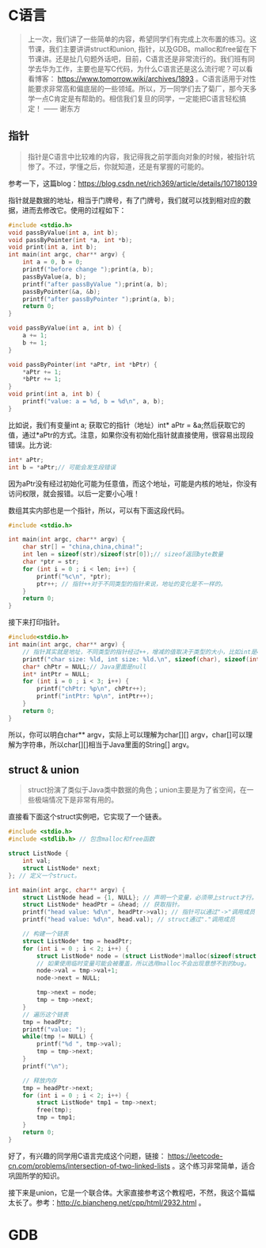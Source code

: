 # C语言
> 上一次，我们讲了一些简单的内容，希望同学们有完成上次布置的练习。这节课，我们主要讲讲struct和union, 指针，以及GDB。malloc和free留在下节课讲。还是扯几句题外话吧，目前，C语言还是非常流行的。我们班有同学去华为工作，主要也是写C代码，为什么C语言还是这么流行呢？可以看看博客： https://www.tomorrow.wiki/archives/1893 。C语言适用于对性能要求非常高和偏底层的一些领域。所以，万一同学们去了菊厂，那今天多学一点C肯定是有帮助的。相信我们复旦的同学，一定能把C语言轻松搞定！         —— 谢东方

## 指针
> 指针是C语言中比较难的内容，我记得我之前学面向对象的时候，被指针坑惨了。不过，学懂之后，你就知道，还是有掌握的可能的。

参考一下，这篇blog：https://blog.csdn.net/rich369/article/details/107180139

指针就是数据的地址，相当于门牌号，有了门牌号，我们就可以找到相对应的数据，进而去修改它。使用的过程如下：
```c
#include <stdio.h>
void passByValue(int a, int b);
void passByPointer(int *a, int *b);
void print(int a, int b);
int main(int argc, char** argv) {
    int a = 0, b = 0;
    printf("before change ");print(a, b);
    passByValue(a, b);
    printf("after passByValue ");print(a, b);
    passByPointer(&a, &b);
    printf("after passByPointer ");print(a, b);
    return 0;
}

void passByValue(int a, int b) {
    a += 1;
    b += 1;
}

void passByPointer(int *aPtr, int *bPtr) {
    *aPtr += 1;
    *bPtr += 1;
}
void print(int a, int b) {
    printf("value: a = %d, b = %d\n", a, b);
}
```
比如说，我们有变量int a; 获取它的指针（地址）int* aPtr = &a;然后获取它的值，通过*aPtr的方式。注意，如果你没有初始化指针就直接使用，很容易出现段错误。比方说:
```c
int* aPtr;
int b = *aPtr;// 可能会发生段错误
```
因为aPtr没有经过初始化可能为任意值，而这个地址，可能是内核的地址，你没有访问权限，就会报错。以后一定要小心哦！

数组其实内部也是一个指针，所以，可以有下面这段代码。
```c
#include <stdio.h>

int main(int argc, char** argv) {
    char str[] = "china,china,china!";
    int len = sizeof(str)/sizeof(str[0]);// sizeof返回byte数量
    char *ptr = str;
    for (int i = 0 ; i < len; i++) {
        printf("%c\n", *ptr);
        ptr++; // 指针++对于不同类型的指针来说，地址的变化是不一样的。
    }
    return 0;
}
```
接下来打印指针。
```c
#include<stdio.h>
int main(int argc, char** argv) {
    // 指针其实就是地址，不同类型的指针经过++，增减的值取决于类型的大小，比如int是4个字节，char是一个字节
    printf("char size: %ld, int size: %ld.\n", sizeof(char), sizeof(int));
    char* chPtr = NULL;// Java里面是null
    int* intPtr = NULL;
    for (int i = 0 ; i < 3; i++) {
        printf("chPtr: %p\n", chPtr++);
        printf("intPtr: %p\n", intPtr++);
    }
    return 0;
}
```

所以，你可以明白char** argv，实际上可以理解为char[][] argv，char[]可以理解为字符串，所以char[][]相当于Java里面的String[] argv。

## struct & union
> struct扮演了类似于Java类中数据的角色；union主要是为了省空间，在一些极端情况下是非常有用的。

直接看下面这个struct实例吧，它实现了一个链表。
```C
#include <stdio.h>
#include <stdlib.h> // 包含malloc和free函数

struct ListNode {
    int val;
    struct ListNode* next;
}; // 定义一个struct。

int main(int argc, char** argv) {
    struct ListNode head = {1, NULL}; // 声明一个变量，必须带上struct才行。
    struct ListNode* headPtr = &head; // 获取指针。
    printf("head value: %d\n", headPtr->val); // 指针可以通过"->"调用成员
    printf("head value: %d\n", head.val); // struct通过"."调用成员

    // 构建一个链表
    struct ListNode* tmp = headPtr;
    for (int i = 0 ; i < 2; i++) {
        struct ListNode* node = (struct ListNode*)malloc(sizeof(struct ListNode)); // 通过malloc在堆上分配空间。
        // 如果使用临时变量可能会被覆盖，所以选用malloc不会出现意想不到的bug。
        node->val = tmp->val+1;
        node->next = NULL;

        tmp->next = node;
        tmp = tmp->next;
    }
    // 遍历这个链表
    tmp = headPtr;
    printf("value: ");
    while(tmp != NULL) {
        printf("%d ", tmp->val);
        tmp = tmp->next;
    }
    printf("\n");

    // 释放内存
    tmp = headPtr->next;
    for (int i = 0 ; i < 2; i++) {
        struct ListNode* tmp1 = tmp->next;
        free(tmp);
        tmp = tmp1;
    }
    return 0;
}

```

好了，有兴趣的同学用C语言完成这个问题，链接： https://leetcode-cn.com/problems/intersection-of-two-linked-lists 。这个练习非常简单，适合巩固所学的知识。

接下来是union，它是一个联合体。大家直接参考这个教程吧，不然，我这个篇幅太长了。参考：http://c.biancheng.net/cpp/html/2932.html 。


# GDB


